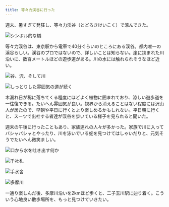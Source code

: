```yaml
---
title: 等々力渓谷に行った
---
```

週末、暑すぎて発狂し、等々力渓谷（とどろきけいこく）で涼んできた。

![](https://lh5.googleusercontent.com/yHQcEaoSLC13gEV-thfSDsO9Ez9OWMZximbhs4hfGaQhcEdaJN5IuI5q8bTEx7KnRRTKrsa-cHXYX0-t1OUdVCglIVp7G3vq88jAGdRSCY32GTP5w--t8QdYE_AcDyoR22WgTaZtMXXcCXmefSU "シンボル的な橋")

等々力渓谷は、東京駅から電車で40分ぐらいのところにある渓谷。都内唯一の渓谷らしい。渓谷のプロではないので、詳しいことは知らない。崖に挟まれた川沿いに、数百メートルほどの遊歩道がある。川の水には触れられそうなほど近い。

![](https://lh6.googleusercontent.com/P2fNwfkhgrYXtRULH0ZrmxlyR9KC3MmbqADVCuodxWjsALwcNRhM97gO1PoqZqlIyl6OmfROnFSXf5_nkLZVXFlz7wtBsaD4FoKiA0jn4EU9ozQSR7Ulgjrq-jrMw9yPMXMMk-DElWt6Ip-Ty_g "谷、沢、そして川")

![](https://lh3.googleusercontent.com/WkQt6b7Y-jEYl3X0MSHqKDu0FgaDwxXHanZxa08vZsruCUQ2X1y2Kq2-6dOyLt9lfdLqCoc5tHtyGT5npHXRXVyhaVz-w-OXeles2jk_kAqOF3nkXpc22TuRbFCYIiu_ELkET6h6B-LtJnZ611s "しっとりした雰囲気の道が続く")

木漏れ日が稀に落ちてくる程度にほどよく植物に囲まれており、涼しい遊歩道を一往復できる。たいへん雰囲気が良い。視界から消えることはない程度には沢山人が居たので、早朝や平日に行くとより楽しめるかもしれない。平日朝に行くと、スーツで出社する者達が渓谷を歩いている様子を見られると聞いた。

週末の午後に行ったこともあり、家族連れの人々が多かった。家族で川に入ってバシャバシャとやったり、川を泳いでいる蛇を見つけてはしゃいだりと、元気そうでたいへん微笑ましい。

![](https://lh6.googleusercontent.com/qC_n6iQitZaCxgJPKBB6rDg1qTLjXZpE47A0DUt4hiVnmbrW-toH32dY2CXzbey56AtOSGuypcHEC3C0BTGBb7unzch_cXMNujjV0lQRkIHj2QMorYzaP9LK7HAXUHatuvcwq4UXZA3IMOb3Ak8 "口から水を吐き出す何か")

![](https://lh3.googleusercontent.com/s8KtbQXiS-6GB3rVbnB5c0ae3Fpw_iZepnQxWbqsHnP_Lw7Lk7YA4iLzJKqB4ZWHqYsN_OZyhUyMXG6Ln_a4_ChH4QTxsH2WecLohgYYQNJXvGkuYblDUsBuTADpHonzmCHGWg3_QCrfOgbEDuo "千社札")

![](https://lh6.googleusercontent.com/jLTGkxwQnWCjsi5SwrWm90gYtkg6qy82qwz0PIem15m6hIoeqs6dKLYZhbhNdsNUH3I-BaF5IHJ-0X7m-r3ihJILJ4_mzfTmjLnrl9TvP_RUsS6HRv9nqO3fqJqJ5-Xo4-xgiwY0LwyHlFMY3hg "手水舎")

![](https://lh6.googleusercontent.com/m4wwJyRlshG8SDaX2q4ZbzY0n2tkcUpC6rLUix3zDa4ifw4VlcjU6zpj_K9imgJLcfqzpzf7tBzd7NkKGsez5bWktv1RbZYpR3OO9AA4vuf-_uoOAjjP2-Z_Fwmt_9_CT3KaV3E0b4-M-OjavWc "多摩川")

一通り楽しんだ後、多摩川沿いを2kmほど歩くと、二子玉川駅に辿り着く。こういう心地良い散歩場所を、もっと見つけていきたい。
